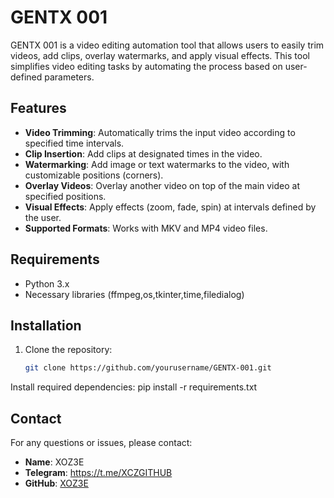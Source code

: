 # GENTX 001

GENTX 001 is a video editing automation tool that allows users to easily trim videos, add clips, overlay watermarks, and apply visual effects. This tool simplifies video editing tasks by automating the process based on user-defined parameters.

## Features

- **Video Trimming**: Automatically trims the input video according to specified time intervals.
- **Clip Insertion**: Add clips at designated times in the video.
- **Watermarking**: Add image or text watermarks to the video, with customizable positions (corners).
- **Overlay Videos**: Overlay another video on top of the main video at specified positions.
- **Visual Effects**: Apply effects (zoom, fade, spin) at intervals defined by the user.
- **Supported Formats**: Works with MKV and MP4 video files.

## Requirements

- Python 3.x
- Necessary libraries (ffmpeg,os,tkinter,time,filedialog)

## Installation

1. Clone the repository:
   ```bash
   git clone https://github.com/yourusername/GENTX-001.git
Install required dependencies:
pip install -r requirements.txt

## Contact

For any questions or issues, please contact:
- **Name**: XOZ3E
- **Telegram**: https://t.me/XCZGITHUB
- **GitHub**: [XOZ3E](https://github.com/XOZ3E)
